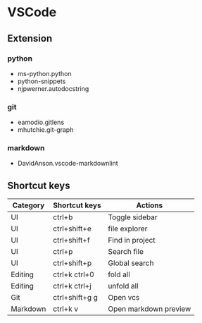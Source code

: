 # VSCode

## Extension

### python

- ms-python.python
- python-snippets
- njpwerner.autodocstring

### git

- eamodio.gitlens
- mhutchie.git-graph

### markdown

- DavidAnson.vscode-markdownlint

## Shortcut keys

|Category|Shortcut keys|Actions|
|--------|------|-----|
|UI|ctrl+b|Toggle sidebar|
|UI|ctrl+shift+e|file explorer|
|UI|ctrl+shift+f|Find in project|
|UI|ctrl+p|Search file|
|UI|ctrl+shift+p|Global search|
|Editing|ctrl+k ctrl+0|fold all|
|Editing|ctrl+k ctrl+j|unfold all|
|Git|ctrl+shift+g g|Open vcs|
|Markdown|ctrl+k v|Open markdown preview|


